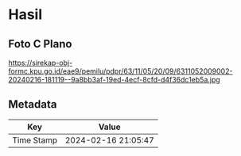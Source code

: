 # Hasil

## Foto C Plano

https://sirekap-obj-formc.kpu.go.id/eae9/pemilu/pdpr/63/11/05/20/09/6311052009002-20240216-181119--9a8bb3af-19ed-4ecf-8cfd-d4f36dc1eb5a.jpg


## Metadata

| Key        | Value               |
| ---------- | ------------------- |
| Time Stamp | 2024-02-16 21:05:47 |



